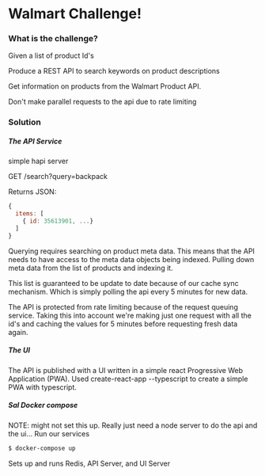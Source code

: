 # Walmart Challenge!
### What is the challenge?
Given a list of product Id's

Produce a REST API to search keywords on product descriptions

Get information on products from the Walmart Product API. 

Don't make parallel requests to the api due to rate limiting 


### Solution
##### The API Service
simple hapi server 

GET /search?query=backpack

Returns JSON:
```javascript
{
  items: [
    { id: 35613901, ...}
  ]
}
```

Querying requires searching on product meta data. This means that the API needs
to have access to the meta data objects being indexed. Pulling down meta data
from the list of products and indexing it.

This list is guaranteed to be update to date because of our cache sync mechanism.
Which is simply polling the api every 5 minutes for new data.

The API is protected from rate limiting because of the request queuing service. Taking 
this into account we're making just one request with all the id's and caching the values 
for 5 minutes before requesting fresh data again. 

##### The UI

The API is published with a UI written in a simple react Progressive Web Application (PWA).
Used create-react-app --typescript to create a simple PWA with typescript. 


##### SaI Docker compose
NOTE: might not set this up. Really just need a node server to do the api and the ui...
Run our services
```bash
$ docker-compose up 
```
Sets up and runs Redis, API Server, and UI Server


